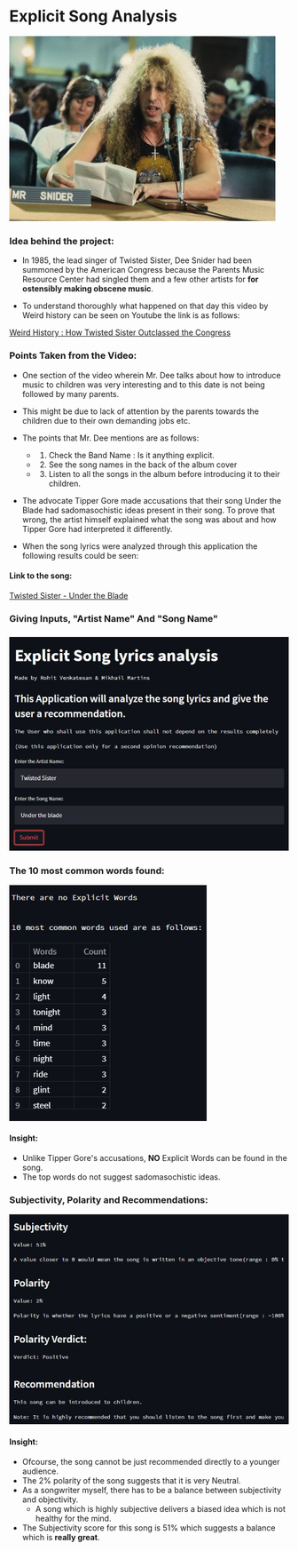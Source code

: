 # Explicit Song Analysis

![Dee Snyder](https://github.com/the19thpirate/Explicit-Song-Analysis/blob/main/Dee%20snider.jpg)

### Idea behind the project:

- In 1985, the lead singer of Twisted Sister, Dee Snider had been summoned by the American Congress because the Parents Music Resource Center had singled them and a few other
artists for **for ostensibly making obscene music**.

- To understand thoroughly what happened on that day this video by Weird history can be seen on Youtube the link is as follows:

[Weird History : How Twisted Sister Outclassed the Congress](https://www.youtube.com/watch?v=1OceijOEVqU&ab_channel=WeirdHistory)


### Points Taken from the Video:
- One section of the video wherein Mr. Dee talks about how to introduce music to children was very interesting and to this date is not being followed by many parents.
- This might be due to lack of attention by the parents towards the children due to their own demanding jobs etc.

- The points that Mr. Dee mentions are as follows:
  - 1. Check the Band Name : Is it anything explicit.
  - 2. See the song names in the back of the album cover
  - 3. Listen to all the songs in the album before introducing it to their children. 

- The advocate Tipper Gore made accusations that their song Under the Blade had sadomasochistic ideas present in their song. To prove that wrong, the artist himself explained 
what the song was about and how Tipper Gore had interpreted it differently. 
- When the song lyrics were analyzed through this application the following results could be seen:

#### Link to the song:
[Twisted Sister - Under the Blade](https://www.youtube.com/watch?v=og29l-hwvTk&ab_channel=TwistedSister-Topic)

### Giving Inputs, "Artist Name" And "Song Name"
#####
![Search Result](https://github.com/the19thpirate/Explicit-Song-Analysis/blob/main/search_result.JPG)

### The 10 most common words found:
![Most Common Words Used](https://github.com/the19thpirate/Explicit-Song-Analysis/blob/main/Top_words.JPG)

#### Insight:
  - Unlike Tipper Gore's accusations, **NO** Explicit Words can be found in the song.
  - The top words do not suggest sadomasochistic ideas.

### Subjectivity, Polarity and Recommendations:
![Subjectivity, Polarity](https://github.com/the19thpirate/Explicit-Song-Analysis/blob/main/Sub%2Cpol%2Cverdict.JPG)

#### Insight:
  - Ofcourse, the song cannot be just recommended directly to a younger audience.
  - The 2% polarity of the song suggests that it is very Neutral.
  - As a songwriter myself, there has to be a balance between subjectivity and objectivity.
    - A song which is highly subjective delivers a biased idea which is not healthy for the mind.
  - The Subjectivity score for this song is 51% which suggests a balance which is **really great**.

